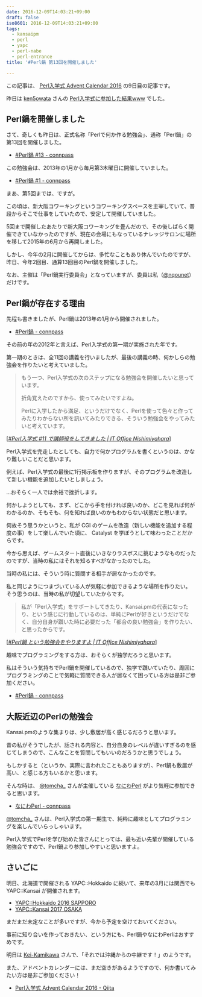 ```yaml
---
date: 2016-12-09T14:03:21+09:00
draft: false
iso8601: 2016-12-09T14:03:21+09:00
tags:
  - kansaipm
  - perl
  - yapc
  - perl-nabe
  - perl-entrance
title: '#Perl鍋 第13回を開催しました'

---
```


この記事は、 <a href="https://qiita.com/advent-calendar/2016/perl-entrance">Perl入学式 Advent Calendar 2016</a> の9日目の記事です。

昨日は <a href="https://qiita.com/ken5owata">ken5owata</a> さんの <a href="http://ken5owata.hatenablog.com/entry/2016/12/08/012211">Perl入学式に参加した結果www</a>  でした。

<h2>Perl鍋を開催しました</h2>

さて、奇しくも昨日は、正式名称「Perlで何か作る勉強会」、通称「Perl鍋」の第13回を開催しました。

<ul>
<li><a href="https://perlnabe.connpass.com/event/46689/">#Perl鍋 #13 - connpass</a></li>
</ul>

この勉強会は、2013年の1月から毎月第3木曜日に開催していました。

<ul>
<li><a href="https://perlnabe.connpass.com/event/1613/">#Perl鍋 #1 - connpass</a></li>
</ul>

まあ、第5回までは、ですが。

この頃は、新大阪コワーキングというコワーキングスペースを主宰していて、普段からそこで仕事をしていたので、安定して開催していました。

5回まで開催したあたりで新大阪コワーキングを畳んだので、その後しばらく開催できていなかったのですが、現在の会場にもなっているナレッジサロンに場所を移して2015年の6月から再開しました。

しかし、今年の2月に開催してからは、多忙なこともあり休んでいたのですが、昨日、今年2回目、通算13回目のPerl鍋を開催しました。

なお、主催は「Perl鍋実行委員会」となっていますが、委員は私（<a href="https://twitter.com/nqounet">@nqounet</a>）だけです。

<h2>Perl鍋が存在する理由</h2>

先程も書きましたが、Perl鍋は2013年の1月から開催されました。

<ul>
<li><a href="https://perlnabe.connpass.com/">#Perl鍋 - connpass</a></li>
</ul>

その前の年の2012年と言えば、Perl入学式の第一期が実施された年です。

第一期のときは、全11回の講義を行いましたが、最後の講義の時、何かしらの勉強会を作りたいと考えていました。

<blockquote cite="https://www.nqou.net/2012/12/18/143300" title="#Perl入学式 #11 で講師役をしてきました | IT Office Nishimiyahara" class="blockquote">もう一つ、Perl入学式の次のステップになる勉強会を開催したいと思っています。

折角覚えたのですから、使ってみたいですよね。

Perlに入学したから満足、というだけでなく、Perlを使って色々と作ってみたりわからない所を訊いてみたりできる、そういう勉強会をやってみたいと考えています。</blockquote>

<div class="cite">[<cite><a href="/2012/12/18/143300">#Perl入学式 #11 で講師役をしてきました | IT Office Nishimiyahara</a></cite>]</div>

Perl入学式を完走したとしても、自力で何かプログラムを書くというのは、かなり難しいことだと思います。

例えば、Perl入学式の最後に1行掲示板を作りますが、そのプログラムを改造して新しい機能を追加したいとしましょう。

…おそらく一人では余裕で挫折します。

何かしようとしても、まず、どこから手を付ければ良いのか、どこを見れば何がわかるのか、そもそも、何を知れば良いのかもわからない状態だと思います。

何故そう思うかというと、私が CGI のゲームを改造（新しい機能を追加する程度の事）をして楽しんでいた頃に、 Catalyst を学ぼうとして味わったことだからです。

今から思えば、ゲームスタート直後にいきなりラスボスに挑むようなものだったのですが、当時の私にはそれを知るすべがなかったのでした。

当時の私には、そういう時に質問する相手が居なかったのです。

私と同じようにつまづいている人が気軽に参加できるような場所を作りたい。
そう思うのは、当時の私が切望していたからです。

<blockquote cite="https://www.nqou.net/2012/12/25/115900" title="#Perl鍋 という勉強会をやりますよ | IT Office Nishimiyahara" class="blockquote">私が「Perl入学式」をサポートしてきたり、Kansai.pmの代表になったり、という感じに行動しているのは、単純にPerlが好きというだけでなく、自分自身が躓いた時に必要だった「都合の良い勉強会」を作りたい、と思ったからです。</blockquote>

<div class="cite">[<cite><a href="/2012/12/25/115900">#Perl鍋 という勉強会をやりますよ | IT Office Nishimiyahara</a></cite>]</div>

趣味でプログラミングをする方は、おそらくが独学だろうと思います。

私はそういう気持ちでPerl鍋を開催しているので、独学で躓いていたり、周囲にプログラミングのことで気軽に質問できる人が居なくて困っている方は是非ご参加ください。

<ul>
<li><a href="https://perlnabe.connpass.com/">#Perl鍋 - connpass</a></li>
</ul>

<h2>大阪近辺のPerlの勉強会</h2>

Kansai.pmのような集まりは、少し敷居が高く感じるだろうと思います。

昔の私がそうでしたが、話される内容と、自分自身のレベルが違いすぎるのを感じてしまうので、こんなことを質問してもいいのだろうかと思うでしょう。

もしかすると（というか、実際に言われたこともありますが）、Perl鍋も敷居が高い、と感じる方もいるかと思います。

そんな時は、 <a href="http://twitter.com/tomcha_">@tomcha_</a> さんが主催している <a href="https://naniwaperl.connpass.com">なにわPerl</a> がより気軽に参加できると思います。

<ul>
<li><a href="https://naniwaperl.connpass.com/">なにわPerl - connpass</a></li>
</ul>

<a href="http://twitter.com/tomcha_">@tomcha_</a> さんは、Perl入学式の第一期生で、純粋に趣味としてプログラミングを楽しんでいらっしゃいます。

Perl入学式でPerlを学び始めた皆さんにとっては、最も近い先輩が開催している勉強会ですので、Perl鍋より参加しやすいと思いますよ。

<h2>さいごに</h2>

明日、北海道で開催される YAPC::Hokkaido に続いて、来年の3月には関西でもYAPC::Kansai が開催されます。

<ul>
<li><a href="http://yapcjapan.org/2016hokkaido/">YAPC::Hokkaido 2016 SAPPORO</a></li>
<li><a href="http://yapcjapan.org/2017kansai/">YAPC::Kansai 2017 OSAKA</a></li>
</ul>

まだまだ未定なことが多いですが、今から予定を空けておいてください。

事前に知り合いを作っておきたい、という方にも、Perl鍋やなにわPerlはおすすめです。

明日は <a href="https://qiita.com/Kei-Kamikawa">Kei-Kamikawa</a> さんで、「それでは沖縄からの中継です！」のようです。

また、アドベントカレンダーには、まだ空きがあるようですので、何か書いてみたい方は是非ご参加ください！

<ul>
<li><a href="https://qiita.com/advent-calendar/2016/perl-entrance">Perl入学式 Advent Calendar 2016 - Qiita</a></li>
</ul>
